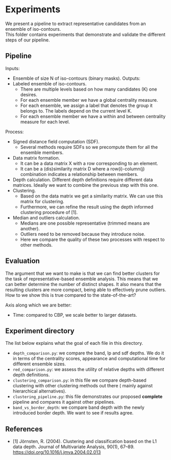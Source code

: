 # Experiments

We present a pipeline to extract representative candidates from an ensemble of iso-contours.  
This folder contains experiments that demonstrate and validate the different steps of our pipeline.

## Pipeline

Inputs:

- Ensemble of size N of iso-contours (binary masks).
  Outputs:
- Labeled ensemble of iso-contours.
    - There are multiple levels based on how many candidates (K) one desires.
    - For each ensemble member we have a global centrality measure.
    - For each ensemble, we assign a label that denotes the group it belongs to. The labels depend on the current level
      K.
    - For each ensemble member we have a within and between centrality measure for each level.

Process:

- Signed distance field computation (SDF).
    - Several methods require SDFs so we precompute them for all the ensemble members.
- Data matrix formation.
    - It can be a data matrix X with a row corresponding to an element.
    - It can be a (dis)similarity matrix D where a row(i)-column(j) combination indicates a relationship between
      members.
- Depth calculation. Different depth definitions require different data matrices. Ideally we want to combine the
  previous step with this one.
- Clustering.
    - Based on the data matrix we get a similarity matrix. We can use this matrix for clustering.
    - Furthermore, we can refine the result using the depth informed clustering procedure of [1].
- Median and outliers calculation.
    - Medians are one possible representative (trimmed means are another).
    - Outliers need to be removed because they introduce noise.
    - Here we compare the quality of these two processes with respect to other methods.

## Evaluation

The argument that we want to make is that we can find better clusters for the task of representative-based ensemble
analysis.
This means that we can better determine the number of distinct shapes.
It also means that the resulting clusters are more compact, being able to effectively prune outliers.
How to we show this is true compared to the state-of-the-art?

Axis along which we are better:

- Time: compared to CBP, we scale better to larger datasets.

## Experiment directory

The list below explains what the goal of each file in this directory.

- `depth_comparison.py`: we compare the band, lp and sdf depths. We do it in terms of the centrality scores, appearance
  and computational time for different ensemble sizes.
- `red_comparison.py`: we assess the utility of relative depths with different depth definitions.
- `clustering_comparison.py`: in this file we compare depth-based clustering with other clustering methods out there (
  mainly against hierarchical alternatives).
- `clustering_pipeline.py`: this file demonstrates our proposed **complete** pipeline and compares it against other
  pipelines.
- `band_vs_border_depth`: we compare band depth with the newly introduced border depth. We want to see if results agree.

## References

- [1] Jörnsten, R. (2004). Clustering and classification based on the L1 data depth. Journal of Multivariate Analysis,
  90(1), 67–89. https://doi.org/10.1016/j.jmva.2004.02.013
